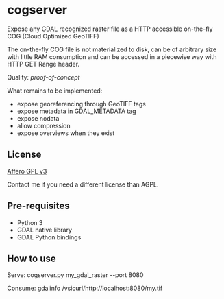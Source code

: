cogserver
=========

Expose any GDAL recognized raster file as a HTTP accessible on-the-fly COG
(Cloud Optimized GeoTIFF)

The on-the-fly COG file is not materialized to disk, can be of arbitrary size
with little RAM consumption and can be accessed in a piecewise way with HTTP
GET Range header.

Quality: *proof-of-concept*

What remains to be implemented:
- expose georeferencing through GeoTIFF tags
- expose metadata in GDAL_METADATA tag
- expose nodata
- allow compression
- expose overviews when they exist

License
-------

[Affero GPL v3](https://www.gnu.org/licenses/agpl-3.0.en.html)

Contact me if you need a different license than AGPL.

Pre-requisites
--------------

- Python 3
- GDAL native library
- GDAL Python bindings

How to use
----------

Serve:
cogserver.py my_gdal_raster --port 8080

Consume:
gdalinfo /vsicurl/http://localhost:8080/my.tif
